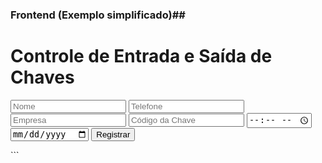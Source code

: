 ### Frontend (Exemplo simplificado)##

<!DOCTYPE html>
<html lang="en">
<head>
    <meta charset="UTF-8">
    <meta name="viewport" content="width=device-width, initial-scale=1.0">
    <link rel="stylesheet" href="/static/css/styles.css">
    <script src="/static/js/scripts.js" defer></script>
    <title>Controle de Chaves</title>
</head>
<body>
    <h1>Controle de Entrada e Saída de Chaves</h1>
    <form id="key-form">
        <input type="text" name="name" placeholder="Nome" required>
        <input type="text" name="phone" placeholder="Telefone" required>
        <input type="text" name="company" placeholder="Empresa" required>
        <input type="text" name="key_code" placeholder="Código da Chave" required>
        <input type="time" name="pickup_time" required>
        <input type="date" name="date" required>
        <button type="submit">Registrar</button>
    </form>
    <div id="logs"></div>
</body>
</html>
```
